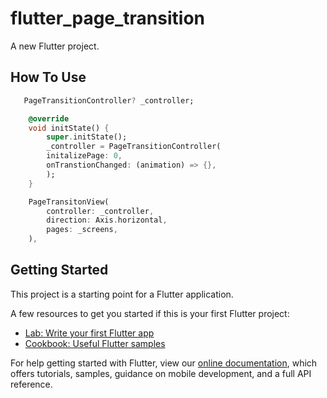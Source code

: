 # flutter_page_transition

A new Flutter project.
###

## How To Use


```dart
   PageTransitionController? _controller;

    @override
    void initState() {
        super.initState();
        _controller = PageTransitionController(
        initalizePage: 0,
        onTranstionChanged: (animation) => {},
        );
    }
```


```dart
    PageTransitonView(
        controller: _controller,
        direction: Axis.horizontal,
        pages: _screens,
    ),
```

## Getting Started

This project is a starting point for a Flutter application.

A few resources to get you started if this is your first Flutter project:

- [Lab: Write your first Flutter app](https://flutter.dev/docs/get-started/codelab)
- [Cookbook: Useful Flutter samples](https://flutter.dev/docs/cookbook)

For help getting started with Flutter, view our
[online documentation](https://flutter.dev/docs), which offers tutorials,
samples, guidance on mobile development, and a full API reference.
